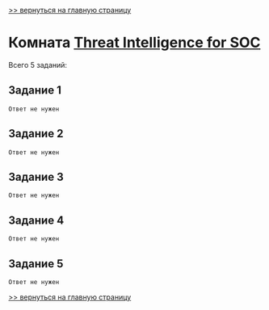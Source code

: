 [>> вернуться на главную страницу](https://github.com/BEPb/tryhackme/blob/master/README.md)

# Комната [Threat Intelligence for SOC](https://tryhackme.com/r/room/threatintelligenceforsoc) 

Всего 5 заданий:
## Задание 1

```commandline
Ответ не нужен
```

## Задание 2

```commandline
Ответ не нужен
```

## Задание 3

```commandline
Ответ не нужен
```

## Задание 4

```commandline
Ответ не нужен
```

## Задание 5

```commandline
Ответ не нужен
```

[>> вернуться на главную страницу](https://github.com/BEPb/tryhackme/blob/master/README.md)